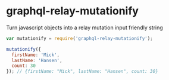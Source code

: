 # graphql-relay-mutationify
Turn javascript objects into a relay mutation input friendly string

```js
var mutationify = require('graphql-relay-mutationify');

mutationify({
  firstName: 'Mick',
  lastName: 'Hansen',
  count: 30
}); // {firstName: "Mick", lastName: "Hansen", count: 30}
```